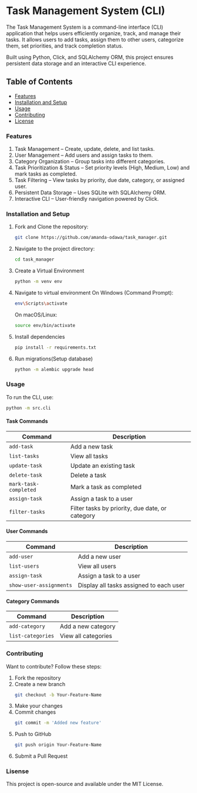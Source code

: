 # Task Management System (CLI)
The Task Management System is a command-line interface (CLI) application that helps users efficiently organize, track, and manage their tasks. It allows users to add tasks, assign them to other users, categorize them, set priorities, and track completion status.

Built using Python, Click, and SQLAlchemy ORM, this project ensures persistent data storage and an interactive CLI experience.

## Table of Contents
- [Features](#features)
- [Installation and Setup](#installation-and-setup)
- [Usage](#usage)
- [Contributing](#contributing)
- [License](#license)

### Features
1. Task Management – Create, update, delete, and list tasks.
2. User Management – Add users and assign tasks to them.
3. Category Organization – Group tasks into different categories.
4. Task Prioritization & Status – Set priority levels (High, Medium, Low) and mark tasks as completed.
5. Task Filtering – View tasks by priority, due date, category, or assigned user.
6. Persistent Data Storage – Uses SQLite with SQLAlchemy ORM.
7. Interactive CLI – User-friendly navigation powered by Click.

### Installation and Setup
1. Fork and Clone the repository:
    ```bash
    git clone https://github.com/amanda-odawa/task_manager.git
    ```
2. Navigate to the project directory:
    ```bash
    cd task_manager
    ```
3. Create a Virtual Environment
    ```bash
    python -m venv env
    ```
4. Navigate to virtual environment
    On Windows (Command Prompt):
    ```bash
    env\Scripts\activate
    ```
    On macOS/Linux:
    ```bash
    source env/bin/activate
    ```
5. Install dependencies
    ```bash
    pip install -r requirements.txt
    ```
6. Run migrations(Setup database)
    ```bash
    python -m alembic upgrade head
    ```

### Usage
To run the CLI, use:
 ```bash
 python -m src.cli 
 ```
#### **Task Commands**
| Command                 | Description                                      |
|-------------------------|--------------------------------------------------|
| `add-task`             | Add a new task                                   |
| `list-tasks`           | View all tasks                                   |
| `update-task`          | Update an existing task                          |
| `delete-task`          | Delete a task                                    |
| `mark-task-completed`  | Mark a task as completed                         |
| `assign-task`          | Assign a task to a user                          |
| `filter-tasks`         | Filter tasks by priority, due date, or category  |


#### **User Commands**
| Command                 | Description                                      |
|-------------------------|--------------------------------------------------|
| `add-user`             | Add a new user                                   |
| `list-users`           | View all users                                   |
| `assign-task`          | Assign a task to a user                          |
| `show-user-assignments`| Display all tasks assigned to each user          |


#### **Category Commands**
| Command                | Description                                      |
|------------------------|--------------------------------------------------|
| `add-category`        | Add a new category                               |
| `list-categories`     | View all categories                             |

### Contributing
Want to contribute? Follow these steps:
1. Fork the repository
2. Create a new branch 
    ```bash
    git checkout -b Your-Feature-Name
    ```
3. Make your changes
4. Commit changes 
    ```bash
    git commit -m 'Added new feature'
    ```
5. Push to GitHub 
    ```bash
    git push origin Your-Feature-Name
    ```
6. Submit a Pull Request

### Lisense
This project is open-source and available under the MIT License.

